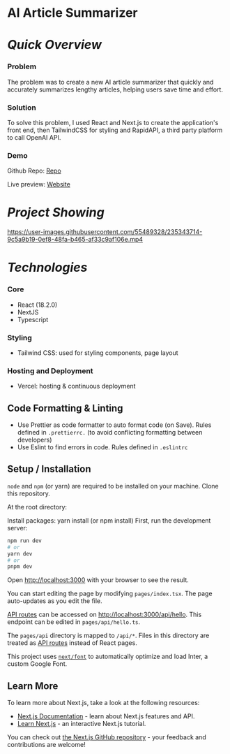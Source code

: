 **AI Article Summarizer**
==============

*Quick Overview*
==============

### **Problem**
The problem was to create a new AI article summarizer that quickly and accurately summarizes lengthy articles, helping users save time and effort.

### **Solution**
To solve this problem, I used React and Next.js to create the application's front end, then TailwindCSS for styling and RapidAPI, a third party platform to call OpenAI API.

### **Demo**
Github Repo: [Repo](https://github.com/phungo-hub/ai-summarizer)

Live preview: [Website](https://ai-summarizer-alpha.vercel.app/)

*Project Showing*
==============
https://user-images.githubusercontent.com/55489328/235343714-9c5a9b19-0ef8-48fa-b465-af33c9af106e.mp4


*Technologies*
==============

### **Core**
  - React (18.2.0)
  - NextJS
  - Typescript
### **Styling**
  - Tailwind CSS: used for styling components, page layout
### **Hosting and Deployment**
  - Vercel: hosting & continuous deployment

## Code Formatting & Linting
- Use Prettier as code formatter to auto format code (on Save). Rules defined in ```.prettierrc.``` (to avoid conflicting formatting between developers)
- Use Eslint to find errors in code. Rules defined in ```.eslintrc```

## Setup / Installation 
```node``` and ```npm``` (or yarn) are required to be installed on your machine.
Clone this repository.

At the root directory:

Install packages: yarn install (or npm install)
First, run the development server:

```bash
npm run dev
# or
yarn dev
# or
pnpm dev
```

Open [http://localhost:3000](http://localhost:3000) with your browser to see the result.

You can start editing the page by modifying `pages/index.tsx`. The page auto-updates as you edit the file.

[API routes](https://nextjs.org/docs/api-routes/introduction) can be accessed on [http://localhost:3000/api/hello](http://localhost:3000/api/hello). This endpoint can be edited in `pages/api/hello.ts`.

The `pages/api` directory is mapped to `/api/*`. Files in this directory are treated as [API routes](https://nextjs.org/docs/api-routes/introduction) instead of React pages.

This project uses [`next/font`](https://nextjs.org/docs/basic-features/font-optimization) to automatically optimize and load Inter, a custom Google Font.

## Learn More

To learn more about Next.js, take a look at the following resources:

- [Next.js Documentation](https://nextjs.org/docs) - learn about Next.js features and API.
- [Learn Next.js](https://nextjs.org/learn) - an interactive Next.js tutorial.

You can check out [the Next.js GitHub repository](https://github.com/vercel/next.js/) - your feedback and contributions are welcome!

